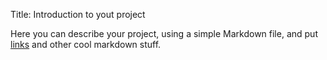 Title: Introduction to yout project


Here you can describe your project, using a simple Markdown file, and put
[links][link] and other cool markdown stuff.

[link]: https://github.com/
